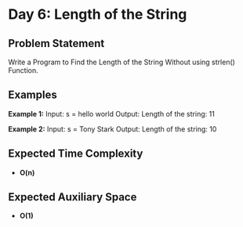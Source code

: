 # Day 6: Length of the String

## Problem Statement

Write a Program to Find the Length of the String Without using strlen() Function.

## Examples

**Example 1:**
Input: s = hello world
Output: Length of the string: 11

**Example 2:**
Input: s = Tony Stark
Output: Length of the string: 10

## Expected Time Complexity

- **O(n)**

## Expected Auxiliary Space

- **O(1)**
